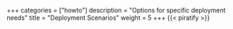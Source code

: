 +++
categories = ["howto"]
description = "Options for specific deployment needs"
title = "Deployment Scenarios"
weight = 5
+++
{{< piratify >}}